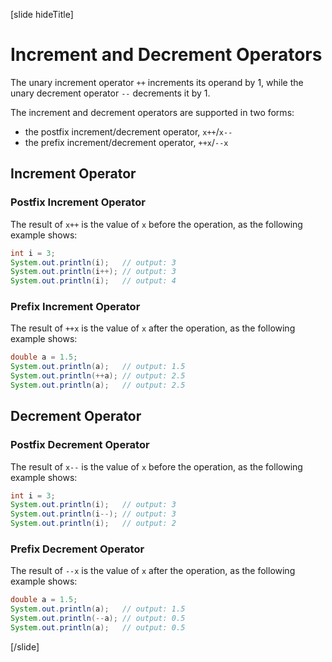 [slide hideTitle]
# Increment and Decrement Operators
The unary increment operator `++` increments its operand by 1, while the unary decrement operator `--` decrements it by 1.

The increment and decrement operators are supported in two forms: 

* the postfix increment/decrement operator, `x++`/`x--` 
* the prefix increment/decrement operator, `++x`/`--x`

## Increment Operator

### Postfix Increment Operator
The result of `x++` is the value of `x` before the operation, as the following example shows:
```java live
int i = 3;
System.out.println(i);   // output: 3
System.out.println(i++); // output: 3
System.out.println(i);   // output: 4
```

### Prefix Increment Operator
The result of `++x` is the value of `x` after the operation, as the following example shows:
```java live
double a = 1.5;
System.out.println(a);   // output: 1.5
System.out.println(++a); // output: 2.5
System.out.println(a);   // output: 2.5
```

## Decrement Operator

### Postfix Decrement Operator
The result of `x--` is the value of `x` before the operation, as the following example shows:
```java live
int i = 3;
System.out.println(i);   // output: 3
System.out.println(i--); // output: 3
System.out.println(i);   // output: 2
```

### Prefix Decrement Operator
The result of `--x` is the value of `x` after the operation, as the following example shows:
```java live
double a = 1.5;
System.out.println(a);   // output: 1.5
System.out.println(--a); // output: 0.5
System.out.println(a);   // output: 0.5
```
[/slide]